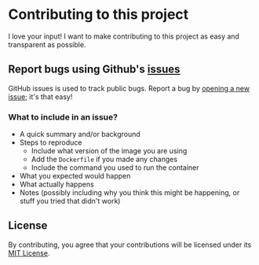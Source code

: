 # Contributing to this project
I love your input! I want to make contributing to this project as easy and transparent as possible.

## Report bugs using Github's [issues](https://github.com/TrafeX/docker-php-nginx/issues)
GitHub issues is used to track public bugs.
Report a bug by [opening a new issue](https://github.com/TrafeX/docker-php-nginx/issues/new); it's that easy!

### What to include in an issue?
- A quick summary and/or background
- Steps to reproduce
    - Include what version of the image you are using
    - Add the `Dockerfile` if you made any changes
    - Include the command you used to run the container
- What you expected would happen
- What actually happens
- Notes (possibly including why you think this might be happening, or stuff you tried that didn't work)

## License
By contributing, you agree that your contributions will be licensed under its [MIT License](./LICENSE).
